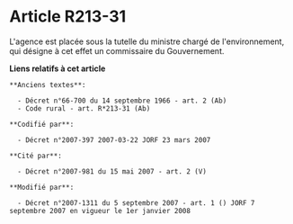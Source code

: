 # Article R213-31

L'agence est placée sous la tutelle du ministre chargé de l'environnement, qui désigne à cet effet un commissaire du
Gouvernement.

**Liens relatifs à cet article**

	**Anciens textes**:

	  - Décret n°66-700 du 14 septembre 1966 - art. 2 (Ab)
	  - Code rural - art. R*213-31 (Ab)

	**Codifié par**:

	  - Décret n°2007-397 2007-03-22 JORF 23 mars 2007

	**Cité par**:

	  - Décret n°2007-981 du 15 mai 2007 - art. 2 (V)

	**Modifié par**:

	  - Décret n°2007-1311 du 5 septembre 2007 - art. 1 () JORF 7 septembre 2007 en vigueur le 1er janvier 2008
